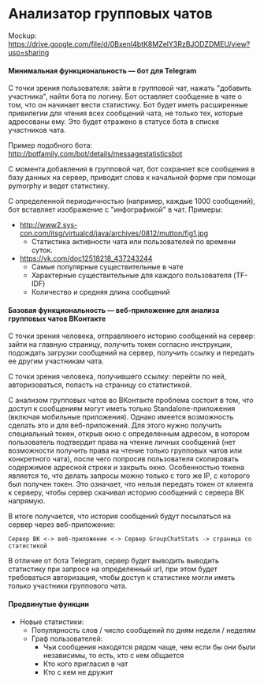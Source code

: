 # Анализатор групповых чатов

Mockup: https://drive.google.com/file/d/0BxenI4btK8MZelY3RzBJODZDMEU/view?usp=sharing

#### Минимальная функциональность &mdash; бот для Telegram

С точки зрения пользователя: зайти в групповой чат, нажать "добавить участника", найти бота по логину. Бот оставляет сообщение в чате о том, что он начинает вести статистику. Бот будет иметь расширенные привилегии для чтения всех сообщений чата, не только тех, которые адресованы ему. Это будет отражено в статусе бота в списке участников чата.

Пример подобного бота: http://botfamily.com/bot/details/messagestatisticsbot

С момента добавления в групповой чат, бот сохраняет все сообщения в базу данных на сервер, приводит слова к начальной форме при помощи pymorphy и ведет статистику.

С определенной периодичностью (например, каждые 1000 сообщений), бот вставляет изображение с "инфографикой" в чат. Примеры:
* http://www2.sys-con.com/itsg/virtualcd/java/archives/0812/mutton/fig1.jpg
  * Статистика активности чата или пользователей по времени суток.
* https://vk.com/doc12518218_437243244
  * Самые популярные существительные в чате
  * Характерные существительные для каждого пользователя (TF-IDF)
  * Количество и средняя длина сообщений

#### Базовая функциональность &mdash; веб-приложение для анализа групповых чатов ВКонтакте

С точки зрения человека, отправляюего историю сообщений на сервер: зайти на главную страницу, получить токен согласно инструкции, подождать загрузки сообщений на сервер, получить ссылку и передать ее другим участникам чата.

С точки зрения человека, получившего ссылку: перейти по ней, авторизоваться, попасть на страницу со статистикой.

С анализом групповых чатов во ВКонтакте проблема состоит в том, что доступ к сообщениям могут иметь только Standalone-приложения (включая мобильные приложения). Однако имеется возможность сделать это и для веб-приложений. Для этого нужно получить специальный токен, открыв окно с определенным адресом, в котором пользователь подтвердит права на чтение личных сообщений (нет возможности получить права на чтение только групповых чатов или конкретного чата), после чего попросив пользователя скопировать содержимое адресной строки и закрыть окно. Особенностью токена является то, что делать запросы можно только с того же IP, с которого был получен токен. Это означает, что нельзя передать токен от клиента к серверу, чтобы сервер скачивал историю сообщений с сервера ВК напрямую.

В итоге получается, что история сообщений будут посылаться на сервер через веб-приложение:

```
Сервер ВК <-> веб-приложение <-> Сервер GroupChatStats -> страница со статистикой
```

В отличие от бота Telegram, сервер будет выводить выводить статистику при запросе на определенный url, при этом будет требоваться авторизация, чтобы доступ к статистике могли иметь только участники группового чата.

#### Продвинутые функции

* Новые статистики:
  * Популярность слов / число сообщений по дням недели / неделям
  * Граф пользователей:
    * Чьи сообщения находятся рядом чаще, чем если бы они были независимы, то есть, кто с кем общается
    * Кто кого пригласил в чат
    * Кто с кем не дружит
